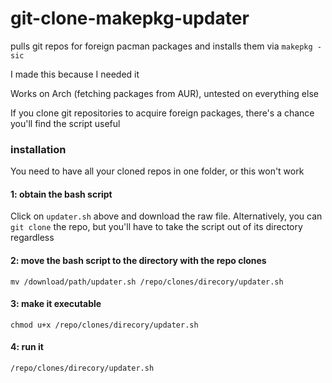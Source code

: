 # git-clone-makepkg-updater
pulls git repos for foreign pacman packages and installs them via `makepkg -sic`

I made this because I needed it

Works on Arch (fetching packages from AUR), untested on everything else

If you clone git repositories to acquire foreign packages, there's a chance you'll find the script useful


### installation
You need to have all your cloned repos in one folder, or this won't work
#### 1: obtain the bash script
Click on `updater.sh` above and download the raw file.
Alternatively, you can `git clone` the repo, but you'll have to take the script out of its directory regardless
#### 2: move the bash script to the directory with the repo clones
`mv /download/path/updater.sh /repo/clones/direcory/updater.sh`
#### 3: make it executable
`chmod u+x /repo/clones/direcory/updater.sh`
#### 4: run it
`/repo/clones/direcory/updater.sh`


